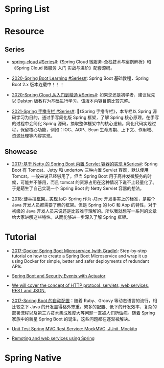 # Spring List

# Resource

## Series

- [spring-cloud #Series#](https://github.com/yinjihuan/spring-cloud): 《Spring Cloud 微服务-全栈技术与案例解析》和《Spring Cloud 微服务 入门 实战与进阶》配套源码。

- [2020-Spring Boot Learning #Series#](https://github.com/dyc87112/SpringBoot-Learning): Spring Boot 基础教程，Spring Boot 2.x 版本连载中！！！

- [2020-Spring Cloud 从入门到精通 #Series#](https://blog.didispace.com/spring-cloud-learning/): 如果您还是初学者，建议优先以 Dalston 版教程为基础进行学习，该版本内容目前比较完整。

- [2021-Spring 手撸专栏 #Series#](https://github.com/fuzhengwei/small-spring): 🌱《Spring 手撸专栏》，本专栏以 Spring 源码学习为目的，通过手写简化版 Spring 框架，了解 Spring 核心原理。在手写的过程中会简化 Spring 源码，摘取整体框架中的核心逻辑，简化代码实现过程，保留核心功能，例如：IOC、AOP、Bean 生命周期、上下文、作用域、资源处理等内容实现。

## Showcase

- [2017-基于 Netty 的 Spring Boot 内置 Servlet 容器的实现 #Series#](https://parg.co/SCE): Spring Boot 有 Tomcat、Jetty 和 undertow 三种内置 Servlet 容器，默认使用 Tomcat。一般来说已经够用了，但当 Spring Boot 用于高并发微服务的时候，可能并不够用，而且 tomcat 的资源占用在这种情况下说不上轻量化了。于是萌生了自己实现一个 Spring Boot 的 Netty Servlet 容器的想法。

- [2018-徒手撸框架，实现 IoC](https://github.com/diaozxin007/xilidou-framework): Spring 作为 J2ee 开发事实上的标准，是每个 Java 开发人员都需要了解的框架。但是 Spring 的 IoC 和 Aop 的特性，对于初级的 Java 开发人员来说还是比较难于理解的。所以我就想写一系列的文章给大家讲解这些特性。从而能够进一步深入了解 Spring 框架。

# Tutorial

- [2017-Docker Spring Boot Microservice (with Gradle)](https://parg.co/bhg): Step-by-step tutorial on how to create a Spring Boot Microservice and wrap it up using Docker for simple, better and safer deployments of redundant APIs.

- [Spring Boot and Security Events with Actuator](http://blog.codeleak.pl/2017/03/spring-boot-and-security-events-with-actuator.html)

- [We will cover the concept of HTTP protocol, servlets, web services, REST and JSON.](https://howtotrainyourjava.com/2017/03/09/spring-web-basics/)

- [2017-Spring Boot 的自动配置](http://www.tuicool.com/articles/zAfQjy3)：随着 Ruby、Groovy 等动态语言的流行，相比较之下 Java 的开发显得格外笨重。繁多的配置、低下的开发效率、复杂的部署流程以及第三方技术集成难度大等问题一直被人们所诟病。随着 Spring 家族中的新星 Spring Boot 的诞生，这些问题都在逐渐被解决。

- [Unit Test Spring MVC Rest Service: MockMVC, JUnit, Mockito](http://memorynotfound.com/unit-test-spring-mvc-rest-service-junit-mockito/)

- [Remoting and web services using Spring](http://docs.spring.io/spring/docs/current/spring-framework-reference/html/remoting.html)

# Spring Native
